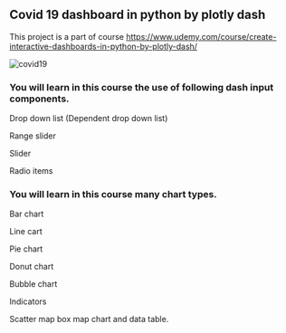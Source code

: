 ## Covid 19 dashboard in python by plotly dash

This project is a part of course
https://www.udemy.com/course/create-interactive-dashboards-in-python-by-plotly-dash/

![covid19](https://user-images.githubusercontent.com/74177895/147233562-f291a4fe-c211-4dcf-a682-c87f9af531a1.JPG)

### You will learn in this course the use of following dash input components.

Drop down list (Dependent drop down list)

Range slider

Slider

Radio items

### You will learn in this course many chart types.

Bar chart

Line cart

Pie chart

Donut chart

Bubble chart

Indicators

Scatter map box map chart and data table.

